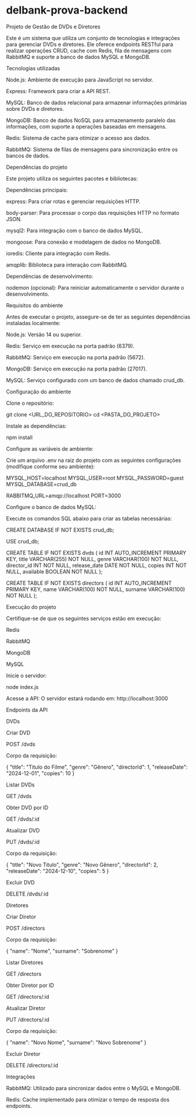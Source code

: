 # delbank-prova-backend

Projeto de Gestão de DVDs e Diretores

Este é um sistema que utiliza um conjunto de tecnologias e integrações para gerenciar DVDs e diretores. Ele oferece endpoints RESTful para realizar operações CRUD, cache com Redis, fila de mensagens com RabbitMQ e suporte a banco de dados MySQL e MongoDB.

Tecnologias utilizadas

Node.js: Ambiente de execução para JavaScript no servidor.

Express: Framework para criar a API REST.

MySQL: Banco de dados relacional para armazenar informações primárias sobre DVDs e diretores.

MongoDB: Banco de dados NoSQL para armazenamento paralelo das informações, com suporte a operações baseadas em mensagens.

Redis: Sistema de cache para otimizar o acesso aos dados.

RabbitMQ: Sistema de filas de mensagens para sincronização entre os bancos de dados.

Dependências do projeto

Este projeto utiliza os seguintes pacotes e bibliotecas:

Dependências principais:

express: Para criar rotas e gerenciar requisições HTTP.

body-parser: Para processar o corpo das requisições HTTP no formato JSON.

mysql2: Para integração com o banco de dados MySQL.

mongoose: Para conexão e modelagem de dados no MongoDB.

ioredis: Cliente para integração com Redis.

amqplib: Biblioteca para interação com RabbitMQ.

Dependências de desenvolvimento:

nodemon (opcional): Para reiniciar automaticamente o servidor durante o desenvolvimento.

Requisitos do ambiente

Antes de executar o projeto, assegure-se de ter as seguintes dependências instaladas localmente:

Node.js: Versão 14 ou superior.

Redis: Serviço em execução na porta padrão (6379).

RabbitMQ: Serviço em execução na porta padrão (5672).

MongoDB: Serviço em execução na porta padrão (27017).

MySQL: Serviço configurado com um banco de dados chamado crud_db.

Configuração do ambiente

Clone o repositório:

git clone <URL_DO_REPOSITORIO>
cd <PASTA_DO_PROJETO>

Instale as dependências:

npm install

Configure as variáveis de ambiente:

Crie um arquivo .env na raiz do projeto com as seguintes configurações (modifique conforme seu ambiente):

MYSQL_HOST=localhost
MYSQL_USER=root
MYSQL_PASSWORD=guest
MYSQL_DATABASE=crud_db

RABBITMQ_URL=amqp://localhost
PORT=3000

Configure o banco de dados MySQL:

Execute os comandos SQL abaixo para criar as tabelas necessárias:

CREATE DATABASE IF NOT EXISTS crud_db;

USE crud_db;

CREATE TABLE IF NOT EXISTS dvds (
    id INT AUTO_INCREMENT PRIMARY KEY,
    title VARCHAR(255) NOT NULL,
    genre VARCHAR(100) NOT NULL,
    director_id INT NOT NULL,
    release_date DATE NOT NULL,
    copies INT NOT NULL,
    available BOOLEAN NOT NULL
);

CREATE TABLE IF NOT EXISTS directors (
    id INT AUTO_INCREMENT PRIMARY KEY,
    name VARCHAR(100) NOT NULL,
    surname VARCHAR(100) NOT NULL
);

Execução do projeto

Certifique-se de que os seguintes serviços estão em execução:

Redis

RabbitMQ

MongoDB

MySQL

Inicie o servidor:

node index.js

Acesse a API:
O servidor estará rodando em: http://localhost:3000

Endpoints da API

DVDs

Criar DVD

POST /dvds

Corpo da requisição:

{
  "title": "Titulo do Filme",
  "genre": "Gênero",
  "directorId": 1,
  "releaseDate": "2024-12-01",
  "copies": 10
}

Listar DVDs

GET /dvds

Obter DVD por ID

GET /dvds/:id

Atualizar DVD

PUT /dvds/:id

Corpo da requisição:

{
  "title": "Novo Titulo",
  "genre": "Novo Gênero",
  "directorId": 2,
  "releaseDate": "2024-12-10",
  "copies": 5
}

Excluir DVD

DELETE /dvds/:id

Diretores

Criar Diretor

POST /directors

Corpo da requisição:

{
  "name": "Nome",
  "surname": "Sobrenome"
}

Listar Diretores

GET /directors

Obter Diretor por ID

GET /directors/:id

Atualizar Diretor

PUT /directors/:id

Corpo da requisição:

{
  "name": "Novo Nome",
  "surname": "Novo Sobrenome"
}

Excluir Diretor

DELETE /directors/:id

Integrações

RabbitMQ: Utilizado para sincronizar dados entre o MySQL e MongoDB.

Redis: Cache implementado para otimizar o tempo de resposta dos endpoints.
